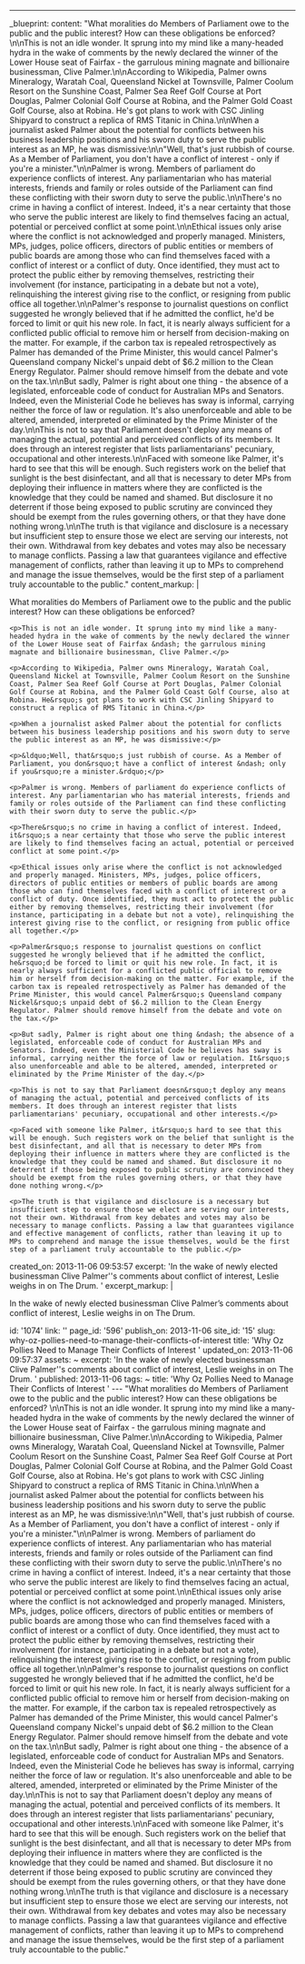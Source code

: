 ---
_blueprint:
  content: "What moralities do Members of Parliament owe to the public and the public
    interest? How can these obligations be enforced? \n\nThis is not an idle wonder.
    It sprung into my mind like a many-headed hydra in the wake of comments by the
    newly declared the winner of the Lower House seat of Fairfax - the garrulous mining
    magnate and billionaire businessman, Clive Palmer.\n\nAccording to Wikipedia,
    Palmer owns Mineralogy, Waratah Coal, Queensland Nickel at Townsville, Palmer
    Coolum Resort on the Sunshine Coast, Palmer Sea Reef Golf Course at Port Douglas,
    Palmer Colonial Golf Course at Robina, and the Palmer Gold Coast Golf Course,
    also at Robina. He's got plans to work with CSC Jinling Shipyard to construct
    a replica of RMS Titanic in China.\n\nWhen a journalist asked Palmer about the
    potential for conflicts between his business leadership positions and his sworn
    duty to serve the public interest as an MP, he was dismissive:\n\n\"Well, that's
    just rubbish of course. As a Member of Parliament, you don't have a conflict of
    interest - only if you're a minister.\"\n\nPalmer is wrong. Members of parliament
    do experience conflicts of interest. Any parliamentarian who has material interests,
    friends and family or roles outside of the Parliament can find these conflicting
    with their sworn duty to serve the public.\n\nThere's no crime in having a conflict
    of interest. Indeed, it's a near certainty that those who serve the public interest
    are likely to find themselves facing an actual, potential or perceived conflict
    at some point.\n\nEthical issues only arise where the conflict is not acknowledged
    and properly managed. Ministers, MPs, judges, police officers, directors of public
    entities or members of public boards are among those who can find themselves faced
    with a conflict of interest or a conflict of duty. Once identified, they must
    act to protect the public either by removing themselves, restricting their involvement
    (for instance, participating in a debate but not a vote), relinquishing the interest
    giving rise to the conflict, or resigning from public office all together.\n\nPalmer's
    response to journalist questions on conflict suggested he wrongly believed that
    if he admitted the conflict, he'd be forced to limit or quit his new role. In
    fact, it is nearly always sufficient for a conflicted public official to remove
    him or herself from decision-making on the matter. For example, if the carbon
    tax is repealed retrospectively as Palmer has demanded of the Prime Minister,
    this would cancel Palmer's Queensland company Nickel's unpaid debt of $6.2 million
    to the Clean Energy Regulator. Palmer should remove himself from the debate and
    vote on the tax.\n\nBut sadly, Palmer is right about one thing - the absence of
    a legislated, enforceable code of conduct for Australian MPs and Senators. Indeed,
    even the Ministerial Code he believes has sway is informal, carrying neither the
    force of law or regulation. It's also unenforceable and able to be altered, amended,
    interpreted or eliminated by the Prime Minister of the day.\n\nThis is not to
    say that Parliament doesn't deploy any means of managing the actual, potential
    and perceived conflicts of its members. It does through an interest register that
    lists parliamentarians' pecuniary, occupational and other interests.\n\nFaced
    with someone like Palmer, it's hard to see that this will be enough. Such registers
    work on the belief that sunlight is the best disinfectant, and all that is necessary
    to deter MPs from deploying their influence in matters where they are conflicted
    is the knowledge that they could be named and shamed. But disclosure it no deterrent
    if those being exposed to public scrutiny are convinced they should be exempt
    from the rules governing others, or that they have done nothing wrong.\n\nThe
    truth is that vigilance and disclosure is a necessary but insufficient step to
    ensure those we elect are serving our interests, not their own. Withdrawal from
    key debates and votes may also be necessary to manage conflicts. Passing a law
    that guarantees vigilance and effective management of conflicts, rather than leaving
    it up to MPs to comprehend and manage the issue themselves, would be the first
    step of a parliament truly accountable to the public."
  content_markup: |
    <p>What moralities do Members of Parliament owe to the public and the public interest? How can these obligations be enforced?</p>

    <p>This is not an idle wonder. It sprung into my mind like a many-headed hydra in the wake of comments by the newly declared the winner of the Lower House seat of Fairfax &ndash; the garrulous mining magnate and billionaire businessman, Clive Palmer.</p>

    <p>According to Wikipedia, Palmer owns Mineralogy, Waratah Coal, Queensland Nickel at Townsville, Palmer Coolum Resort on the Sunshine Coast, Palmer Sea Reef Golf Course at Port Douglas, Palmer Colonial Golf Course at Robina, and the Palmer Gold Coast Golf Course, also at Robina. He&rsquo;s got plans to work with CSC Jinling Shipyard to construct a replica of RMS Titanic in China.</p>

    <p>When a journalist asked Palmer about the potential for conflicts between his business leadership positions and his sworn duty to serve the public interest as an MP, he was dismissive:</p>

    <p>&ldquo;Well, that&rsquo;s just rubbish of course. As a Member of Parliament, you don&rsquo;t have a conflict of interest &ndash; only if you&rsquo;re a minister.&rdquo;</p>

    <p>Palmer is wrong. Members of parliament do experience conflicts of interest. Any parliamentarian who has material interests, friends and family or roles outside of the Parliament can find these conflicting with their sworn duty to serve the public.</p>

    <p>There&rsquo;s no crime in having a conflict of interest. Indeed, it&rsquo;s a near certainty that those who serve the public interest are likely to find themselves facing an actual, potential or perceived conflict at some point.</p>

    <p>Ethical issues only arise where the conflict is not acknowledged and properly managed. Ministers, MPs, judges, police officers, directors of public entities or members of public boards are among those who can find themselves faced with a conflict of interest or a conflict of duty. Once identified, they must act to protect the public either by removing themselves, restricting their involvement (for instance, participating in a debate but not a vote), relinquishing the interest giving rise to the conflict, or resigning from public office all together.</p>

    <p>Palmer&rsquo;s response to journalist questions on conflict suggested he wrongly believed that if he admitted the conflict, he&rsquo;d be forced to limit or quit his new role. In fact, it is nearly always sufficient for a conflicted public official to remove him or herself from decision-making on the matter. For example, if the carbon tax is repealed retrospectively as Palmer has demanded of the Prime Minister, this would cancel Palmer&rsquo;s Queensland company Nickel&rsquo;s unpaid debt of $6.2 million to the Clean Energy Regulator. Palmer should remove himself from the debate and vote on the tax.</p>

    <p>But sadly, Palmer is right about one thing &ndash; the absence of a legislated, enforceable code of conduct for Australian MPs and Senators. Indeed, even the Ministerial Code he believes has sway is informal, carrying neither the force of law or regulation. It&rsquo;s also unenforceable and able to be altered, amended, interpreted or eliminated by the Prime Minister of the day.</p>

    <p>This is not to say that Parliament doesn&rsquo;t deploy any means of managing the actual, potential and perceived conflicts of its members. It does through an interest register that lists parliamentarians' pecuniary, occupational and other interests.</p>

    <p>Faced with someone like Palmer, it&rsquo;s hard to see that this will be enough. Such registers work on the belief that sunlight is the best disinfectant, and all that is necessary to deter MPs from deploying their influence in matters where they are conflicted is the knowledge that they could be named and shamed. But disclosure it no deterrent if those being exposed to public scrutiny are convinced they should be exempt from the rules governing others, or that they have done nothing wrong.</p>

    <p>The truth is that vigilance and disclosure is a necessary but insufficient step to ensure those we elect are serving our interests, not their own. Withdrawal from key debates and votes may also be necessary to manage conflicts. Passing a law that guarantees vigilance and effective management of conflicts, rather than leaving it up to MPs to comprehend and manage the issue themselves, would be the first step of a parliament truly accountable to the public.</p>
  created_on: 2013-11-06 09:53:57
  excerpt: 'In the wake of newly elected businessman Clive Palmer''s comments about
    conflict of interest, Leslie weighs in on The Drum. '
  excerpt_markup: |
    <p>In the wake of newly elected businessman Clive Palmer&rsquo;s comments about conflict of interest, Leslie weighs in on The Drum.</p>
  id: '1074'
  link: ''
  page_id: '596'
  publish_on: 2013-11-06
  site_id: '15'
  slug: why-oz-pollies-need-to-manage-their-conflicts-of-interest
  title: 'Why Oz Pollies Need to Manage Their Conflicts of Interest '
  updated_on: 2013-11-06 09:57:37
assets: ~
excerpt: 'In the wake of newly elected businessman Clive Palmer''s comments about
  conflict of interest, Leslie weighs in on The Drum. '
published: 2013-11-06
tags: ~
title: 'Why Oz Pollies Need to Manage Their Conflicts of Interest '
--- "What moralities do Members of Parliament owe to the public and the public interest?
  How can these obligations be enforced? \n\nThis is not an idle wonder. It sprung
  into my mind like a many-headed hydra in the wake of comments by the newly declared
  the winner of the Lower House seat of Fairfax - the garrulous mining magnate and
  billionaire businessman, Clive Palmer.\n\nAccording to Wikipedia, Palmer owns Mineralogy,
  Waratah Coal, Queensland Nickel at Townsville, Palmer Coolum Resort on the Sunshine
  Coast, Palmer Sea Reef Golf Course at Port Douglas, Palmer Colonial Golf Course
  at Robina, and the Palmer Gold Coast Golf Course, also at Robina. He's got plans
  to work with CSC Jinling Shipyard to construct a replica of RMS Titanic in China.\n\nWhen
  a journalist asked Palmer about the potential for conflicts between his business
  leadership positions and his sworn duty to serve the public interest as an MP, he
  was dismissive:\n\n\"Well, that's just rubbish of course. As a Member of Parliament,
  you don't have a conflict of interest - only if you're a minister.\"\n\nPalmer is
  wrong. Members of parliament do experience conflicts of interest. Any parliamentarian
  who has material interests, friends and family or roles outside of the Parliament
  can find these conflicting with their sworn duty to serve the public.\n\nThere's
  no crime in having a conflict of interest. Indeed, it's a near certainty that those
  who serve the public interest are likely to find themselves facing an actual, potential
  or perceived conflict at some point.\n\nEthical issues only arise where the conflict
  is not acknowledged and properly managed. Ministers, MPs, judges, police officers,
  directors of public entities or members of public boards are among those who can
  find themselves faced with a conflict of interest or a conflict of duty. Once identified,
  they must act to protect the public either by removing themselves, restricting their
  involvement (for instance, participating in a debate but not a vote), relinquishing
  the interest giving rise to the conflict, or resigning from public office all together.\n\nPalmer's
  response to journalist questions on conflict suggested he wrongly believed that
  if he admitted the conflict, he'd be forced to limit or quit his new role. In fact,
  it is nearly always sufficient for a conflicted public official to remove him or
  herself from decision-making on the matter. For example, if the carbon tax is repealed
  retrospectively as Palmer has demanded of the Prime Minister, this would cancel
  Palmer's Queensland company Nickel's unpaid debt of $6.2 million to the Clean Energy
  Regulator. Palmer should remove himself from the debate and vote on the tax.\n\nBut
  sadly, Palmer is right about one thing - the absence of a legislated, enforceable
  code of conduct for Australian MPs and Senators. Indeed, even the Ministerial Code
  he believes has sway is informal, carrying neither the force of law or regulation.
  It's also unenforceable and able to be altered, amended, interpreted or eliminated
  by the Prime Minister of the day.\n\nThis is not to say that Parliament doesn't
  deploy any means of managing the actual, potential and perceived conflicts of its
  members. It does through an interest register that lists parliamentarians' pecuniary,
  occupational and other interests.\n\nFaced with someone like Palmer, it's hard to
  see that this will be enough. Such registers work on the belief that sunlight is
  the best disinfectant, and all that is necessary to deter MPs from deploying their
  influence in matters where they are conflicted is the knowledge that they could
  be named and shamed. But disclosure it no deterrent if those being exposed to public
  scrutiny are convinced they should be exempt from the rules governing others, or
  that they have done nothing wrong.\n\nThe truth is that vigilance and disclosure
  is a necessary but insufficient step to ensure those we elect are serving our interests,
  not their own. Withdrawal from key debates and votes may also be necessary to manage
  conflicts. Passing a law that guarantees vigilance and effective management of conflicts,
  rather than leaving it up to MPs to comprehend and manage the issue themselves,
  would be the first step of a parliament truly accountable to the public."
